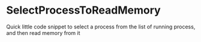 # SelectProcessToReadMemory
Quick little code snippet to select a process from the list of running process, and then read memory from it
